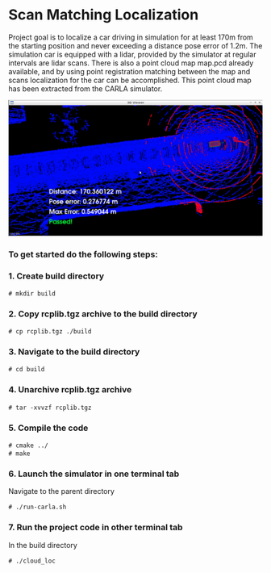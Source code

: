 # Scan Matching Localization

Project goal is to localize a car driving in simulation for at least 170m from the starting position and never exceeding
a distance pose error of 1.2m. The simulation car is equipped with a lidar, provided by the simulator at regular intervals
are lidar scans. There is also a point cloud map map.pcd already available, and by using point registration matching 
between the map and scans localization for the car can be accomplished. This point cloud map has been extracted from the
CARLA simulator.


![Alt text](results/full_drive.png "full drive")

### To get started do the following steps:

### 1. Create build directory

    # mkdir build

### 2. Copy rcplib.tgz archive to the build directory

    # cp rcplib.tgz ./build

### 3. Navigate to the build directory

    # cd build

### 4. Unarchive rcplib.tgz archive

    # tar -xvvzf rcplib.tgz

### 5.  Compile the code

    # cmake ../
    # make

### 6. Launch the simulator in one terminal tab

Navigate to the parent directory 

    # ./run-carla.sh

### 7. Run the project code in other terminal tab

In the build directory

    # ./cloud_loc
    